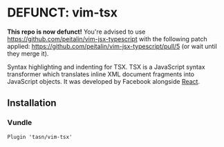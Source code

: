 DEFUNCT: vim-tsx
=======

**This repo is now defunct!**
You're advised to use https://github.com/peitalin/vim-jsx-typescript
with the following patch applied: https://github.com/peitalin/vim-jsx-typescript/pull/5
(or wait until they merge it).



Syntax highlighting and indenting for TSX.  TSX is a JavaScript syntax
transformer which translates inline XML document fragments into JavaScript
objects.  It was developed by Facebook alongside [React][1].

Installation
------------

### Vundle

    Plugin 'tasn/vim-tsx'


[1]: http://facebook.github.io/react/           "React"
